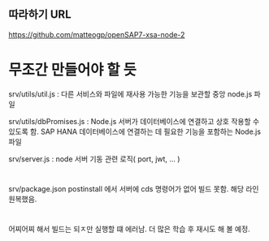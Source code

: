 ## 따라하기 URL 
https://github.com/matteogp/openSAP7-xsa-node-2

# 무조간 만들어야 할 듯
srv/utils/util.js : 다른 서비스와 파일에 재사용 가능한 기능을 보관할 중앙 node.js 파일

srv/utils/dbPromises.js : Node.js 서버가 데이터베이스에 연결하고 상호 작용할 수 있도록 함. SAP HANA 데이터베이스에 연결하는 데 필요한 기능을 포함하는 Node.js 파일

srv/server.js : node 서버 기동 관련 로직( port, jwt, ... )

#

srv/package.json 
  postinstall 에서 서버에 cds 명령어가 없어 빌드 못함. 해당 라인 원복했음.

#
어찌어찌 해서 빌드는 되ㅈ만 실행할 떄 에러남. 
더 많은 학습 후 재시도 해 볼 예정.